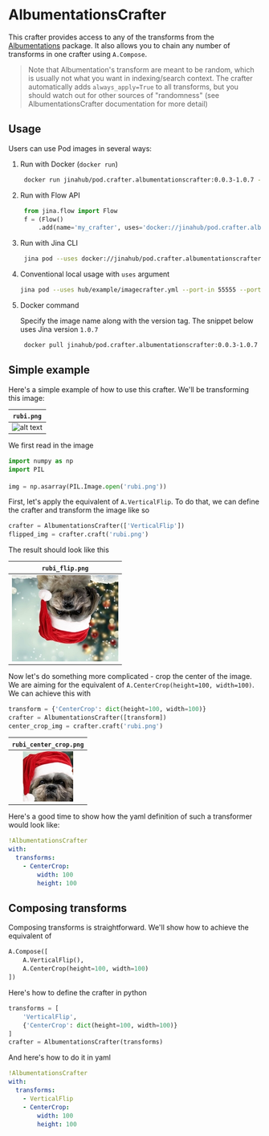 # AlbumentationsCrafter

This crafter provides access to any of the transforms from the [Albumentations](https://github.com/albumentations-team/albumentations/) package. It also allows you to chain any number of transforms in one crafter using ``A.Compose``.

> Note that Albumentation's transform are meant to be random, which is usually not what you want in indexing/search context. The crafter automatically adds `always_apply=True` to all transforms, but you should watch out for other sources of "randomness" (see AlbumentationsCrafter documentation for more detail)

## Usage

Users can use Pod images in several ways:

1. Run with Docker (`docker run`)
   ```bash
    docker run jinahub/pod.crafter.albumentationscrafter:0.0.3-1.0.7 --port-in 55555 --port-out 55556
    ```

2. Run with Flow API
   ```python
    from jina.flow import Flow
    f = (Flow()
        .add(name='my_crafter', uses='docker://jinahub/pod.crafter.albumentationscrafter:0.0.3-1.0.7', port_in=55555, port_out=55556))
    ```

3. Run with Jina CLI
   ```bash
    jina pod --uses docker://jinahub/pod.crafter.albumentationscrafter:0.0.3-1.0.7 --port-out 55556
    ```

4. Conventional local usage with `uses` argument
    ```bash
    jina pod --uses hub/example/imagecrafter.yml --port-in 55555 --port-out 55556
    ```

5. Docker command

   Specify the image name along with the version tag. The snippet below uses Jina version `1.0.7`

   ```bash
    docker pull jinahub/pod.crafter.albumentationscrafter:0.0.3-1.0.7
    ```

## Simple example

Here's a simple example of how to use this crafter. We'll be transforming this image:

| `rubi.png` |
|:--:|
| ![alt text](tests/rubi.png "rubi") |

We first read in the image

``` python
import numpy as np
import PIL

img = np.asarray(PIL.Image.open('rubi.png'))
```

First, let's apply the equivalent of `A.VerticalFlip`. To do that, we can define the crafter and transform the image like so

``` python
crafter = AlbumentationsCrafter(['VerticalFlip'])
flipped_img = crafter.craft('rubi.png')
```

The result should look like this

| `rubi_flip.png` |
|:--:|
| ![alt text](tests/rubi_flip.png "rubi") |

Now let's do something more complicated - crop the center of the image. We are aiming for the equivalent of `A.CenterCrop(height=100, width=100)`. We can achieve this with

``` python
transform = {'CenterCrop': dict(height=100, width=100)}
crafter = AlbumentationsCrafter([transform])
center_crop_img = crafter.craft('rubi.png')
```

| `rubi_center_crop.png` |
|:--:|
| ![alt text](tests/rubi_center_crop.png "rubi") |

Here's a good time to show how the yaml definition of such a transformer would look like:

``` yaml
!AlbumentationsCrafter
with:
  transforms:
    - CenterCrop:
        width: 100
        height: 100
```

## Composing transforms

Composing transforms is straightforward. We'll show how to achieve the equivalent of

``` python
A.Compose([
    A.VerticalFlip(),
    A.CenterCrop(height=100, width=100)
])
```

Here's how to define the crafter in python

``` python
transforms = [
    'VerticalFlip',
    {'CenterCrop': dict(height=100, width=100)}
]
crafter = AlbumentationsCrafter(transforms)
```

And here's how to do it in yaml

``` yaml
!AlbumentationsCrafter
with:
  transforms:
    - VerticalFlip
    - CenterCrop:
        width: 100
        height: 100
```
